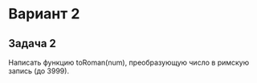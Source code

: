 # Вариант 2  
## Задача 2  
Написать функцию toRoman(num), преобразующую число в римскую запись (до 3999). 
